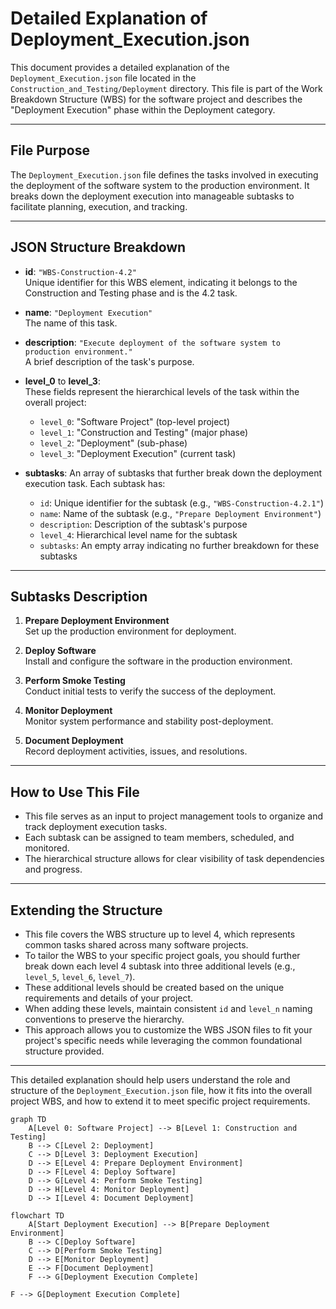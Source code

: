 # Detailed Explanation of Deployment_Execution.json

This document provides a detailed explanation of the `Deployment_Execution.json` file located in the `Construction_and_Testing/Deployment` directory. This file is part of the Work Breakdown Structure (WBS) for the software project and describes the "Deployment Execution" phase within the Deployment category.

---

## File Purpose

The `Deployment_Execution.json` file defines the tasks involved in executing the deployment of the software system to the production environment. It breaks down the deployment execution into manageable subtasks to facilitate planning, execution, and tracking.

---

## JSON Structure Breakdown

- **id**: `"WBS-Construction-4.2"`  
  Unique identifier for this WBS element, indicating it belongs to the Construction and Testing phase and is the 4.2 task.

- **name**: `"Deployment Execution"`  
  The name of this task.

- **description**: `"Execute deployment of the software system to production environment."`  
  A brief description of the task's purpose.

- **level_0** to **level_3**:  
  These fields represent the hierarchical levels of the task within the overall project:  
  - `level_0`: "Software Project" (top-level project)  
  - `level_1`: "Construction and Testing" (major phase)  
  - `level_2`: "Deployment" (sub-phase)  
  - `level_3`: "Deployment Execution" (current task)

- **subtasks**: An array of subtasks that further break down the deployment execution task. Each subtask has:  
  - `id`: Unique identifier for the subtask (e.g., `"WBS-Construction-4.2.1"`)  
  - `name`: Name of the subtask (e.g., `"Prepare Deployment Environment"`)  
  - `description`: Description of the subtask's purpose  
  - `level_4`: Hierarchical level name for the subtask  
  - `subtasks`: An empty array indicating no further breakdown for these subtasks

---

## Subtasks Description

1. **Prepare Deployment Environment**  
   Set up the production environment for deployment.

2. **Deploy Software**  
   Install and configure the software in the production environment.

3. **Perform Smoke Testing**  
   Conduct initial tests to verify the success of the deployment.

4. **Monitor Deployment**  
   Monitor system performance and stability post-deployment.

5. **Document Deployment**  
   Record deployment activities, issues, and resolutions.

---

## How to Use This File

- This file serves as an input to project management tools to organize and track deployment execution tasks.
- Each subtask can be assigned to team members, scheduled, and monitored.
- The hierarchical structure allows for clear visibility of task dependencies and progress.

---

## Extending the Structure

- This file covers the WBS structure up to level 4, which represents common tasks shared across many software projects.
- To tailor the WBS to your specific project goals, you should further break down each level 4 subtask into three additional levels (e.g., `level_5`, `level_6`, `level_7`).
- These additional levels should be created based on the unique requirements and details of your project.
- When adding these levels, maintain consistent `id` and `level_n` naming conventions to preserve the hierarchy.
- This approach allows you to customize the WBS JSON files to fit your project's specific needs while leveraging the common foundational structure provided.

---

This detailed explanation should help users understand the role and structure of the `Deployment_Execution.json` file, how it fits into the overall project WBS, and how to extend it to meet specific project requirements.

```mermaid
graph TD
    A[Level 0: Software Project] --> B[Level 1: Construction and Testing]
    B --> C[Level 2: Deployment]
    C --> D[Level 3: Deployment Execution]
    D --> E[Level 4: Prepare Deployment Environment]
    D --> F[Level 4: Deploy Software]
    D --> G[Level 4: Perform Smoke Testing]
    D --> H[Level 4: Monitor Deployment]
    D --> I[Level 4: Document Deployment]
```

```mermaid
flowchart TD
    A[Start Deployment Execution] --> B[Prepare Deployment Environment]
    B --> C[Deploy Software]
    C --> D[Perform Smoke Testing]
    D --> E[Monitor Deployment]
    E --> F[Document Deployment]
    F --> G[Deployment Execution Complete]
```
    F --> G[Deployment Execution Complete]
